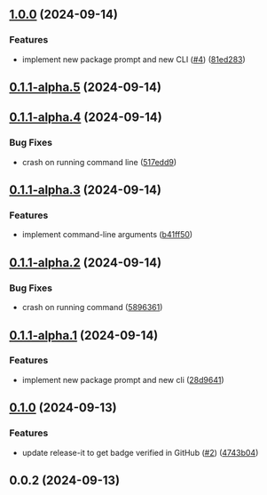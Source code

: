 

## [1.0.0](https://github.com/MinhOmega/npm-increaser-downloads/compare/v0.1.0...v1.0.0) (2024-09-14)


### Features

* implement new package prompt and new CLI ([#4](https://github.com/MinhOmega/npm-increaser-downloads/issues/4)) ([81ed283](https://github.com/MinhOmega/npm-increaser-downloads/commit/81ed2833b0f9c95f3d7405bcaecc67e9d4e1f37a))

## [0.1.1-alpha.5](https://github.com/MinhOmega/npm-increaser-downloads/compare/v0.1.1-alpha.4...v0.1.1-alpha.5) (2024-09-14)

## [0.1.1-alpha.4](https://github.com/MinhOmega/npm-increaser-downloads/compare/v0.1.1-alpha.3...v0.1.1-alpha.4) (2024-09-14)


### Bug Fixes

* crash on running command line ([517edd9](https://github.com/MinhOmega/npm-increaser-downloads/commit/517edd9128aeb94e74055ace983549e81283a279))

## [0.1.1-alpha.3](https://github.com/MinhOmega/npm-increaser-downloads/compare/v0.1.1-alpha.2...v0.1.1-alpha.3) (2024-09-14)


### Features

* implement command-line arguments ([b41ff50](https://github.com/MinhOmega/npm-increaser-downloads/commit/b41ff5066eed12ab80a507c049d069d61f69924e))

## [0.1.1-alpha.2](https://github.com/MinhOmega/npm-increaser-downloads/compare/v0.1.1-alpha.1...v0.1.1-alpha.2) (2024-09-14)


### Bug Fixes

* crash on running command ([5896361](https://github.com/MinhOmega/npm-increaser-downloads/commit/58963615617ee19cb33b9812ade42f42f2ef3f57))

## [0.1.1-alpha.1](https://github.com/MinhOmega/npm-increaser-downloads/compare/v0.1.0...v0.1.1-alpha.1) (2024-09-14)


### Features

* implement new package prompt and new cli ([28d9641](https://github.com/MinhOmega/npm-increaser-downloads/commit/28d9641d830836c8fe0c7c26f3e4d16aa0ff6419))

## [0.1.0](https://github.com/MinhOmega/npm-increaser-downloads/compare/v0.0.2...v0.1.0) (2024-09-13)


### Features

* update release-it to get badge verified in GitHub ([#2](https://github.com/MinhOmega/npm-increaser-downloads/issues/2)) ([4743b04](https://github.com/MinhOmega/npm-increaser-downloads/commit/4743b04e94f53f5bbe230d33541b75ed47176944))

## 0.0.2 (2024-09-13)
